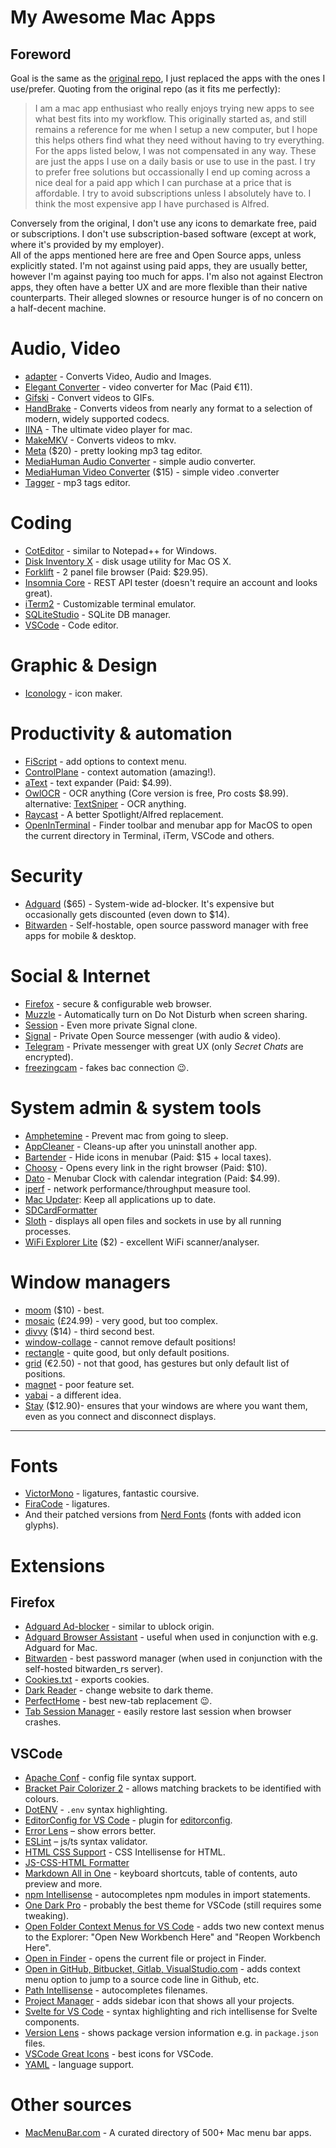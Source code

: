 # My Awesome Mac Apps

## Foreword
Goal is the same as the [original repo](https://github.com/shahrviral/Mac-Setup), I just replaced the apps with the ones I use/prefer.
Quoting from the original repo (as it fits me perfectly):
> I am a mac app enthusiast who really enjoys trying new apps to see what best fits into my workflow. This originally started as, and still remains a reference for me when I setup a new computer, but I hope this helps others find what they need without having to  try everything. For the apps listed below, I was not compensated in any way. These are just the apps I use on a daily basis or use to use in the past. I try to prefer free solutions but occassionally I end up coming across a nice deal for a paid app which I can purchase at a price that is affordable. I try to avoid subscriptions unless I absolutely have to. I think the most expensive app I have purchased is Alfred.

Conversely from the original, I don't use any icons to demarkate free, paid or subscriptions.
I don't use subscription-based software (except at work, where it's provided by my employer).<br>
All of the apps mentioned here are free and Open Source apps, unless explicitly stated.
I'm not against using paid apps, they are usually better, however I'm against paying too much for apps.
I'm also not against Electron apps, they often have a better UX and are more flexible than their native counterparts. Their alleged slownes or resource hunger is of no concern on a half-decent machine.


# Audio, Video
- [adapter](https://macroplant.com/adapter) - Converts Video, Audio and Images.
- [Elegant Converter](https://onmyway133.com/elegantconverter/) - video converter for Mac  (Paid €11).
- [Gifski](https://sindresorhus.com/gifski) - Convert videos to GIFs.
- [HandBrake](https://handbrake.fr/) - Converts videos from nearly any format to a selection of modern, widely supported codecs.
- [IINA](https://iina.io/) - The ultimate video player for mac.
- [MakeMKV](http://www.makemkv.com/) - Converts videos to mkv.
- [Meta](https://www.nightbirdsevolve.com/meta/) ($20) - pretty looking mp3 tag editor.
- [MediaHuman Audio Converter](https://www.mediahuman.com/audio-converter/) - simple audio converter.
- [MediaHuman Video Converter](https://www.mediahuman.com/video-converter/) ($15) - simple video .converter
- [Tagger](http://bilalh.github.io/projects/tagger/) - mp3 tags editor.


# Coding
- [CotEditor](https://coteditor.com/) - similar to Notepad++ for Windows.
- [Disk Inventory X](www.derlien.com/) - disk usage utility for Mac OS X.
- [Forklift](https://binarynights.com/) - 2 panel file browser (Paid: $29.95).
- [Insomnia Core](https://insomnia.rest/download/#mac) - REST API tester (doesn't require an account and looks great).
- [iTerm2](https://iterm2.com/) - Customizable terminal emulator.
- [SQLiteStudio](https://sqlitestudio.pl/) - SQLite DB manager.
- [VSCode](https://code.visualstudio.com/) - Code editor.


# Graphic & Design
- [Iconology](https://apps.apple.com/us/app/iconology/id1463452867) - icon maker.


# Productivity & automation
- [FiScript](https://github.com/Mortennn/FiScript) - add options to context menu.
- [ControlPlane](https://github.com/dustinrue/ControlPlane) - context automation (amazing!).
- [aText](https://www.trankynam.com/atext/) - text expander (Paid: $4.99).
- [OwlOCR](https://owlocr.com/) - OCR anything (Core version is free, Pro costs $8.99).
  alternative: [TextSniper](https://www.textsniper.app/) - OCR anything.
- [Raycast](https://raycast.com/) - A better Spotlight/Alfred replacement.
- [OpenInTerminal](https://github.com/Ji4n1ng/OpenInTerminal) - Finder toolbar and menubar app for MacOS to open the current directory in Terminal, iTerm, VSCode and others.


# Security
- [Adguard](https://adguard.com/en/welcome.html) ($65) - System-wide ad-blocker. It's expensive but occasionally gets discounted (even down to $14).
- [Bitwarden](https://bitwarden.com/) - Self-hostable, open source password manager with free apps for mobile & desktop.


# Social & Internet
- [Firefox](https://www.mozilla.org/en-US/firefox/) - secure & configurable web browser.
- [Muzzle](https://muzzleapp.com/) - Automatically turn on Do Not Disturb when screen sharing.
- [Session](https://getsession.org/) - Even more private Signal clone.
- [Signal](https://www.signal.org/) - Private Open Source messenger (with audio & video).
- [Telegram](https://telegram.org/) - Private messenger with great UX (only *Secret Chats* are encrypted).
- [freezingcam](https://www.freezingcam.com/) - fakes bac connection :wink:.


# System admin & system tools
- [Amphetemine](https://apps.apple.com/app/amphetamine/id937984704?mt=12) - Prevent mac from going to sleep.
- [AppCleaner](https://freemacsoft.net/appcleaner/) - Cleans-up after you uninstall another app.
- [Bartender](https://www.macbartender.com) - Hide icons in menubar (Paid: $15 + local taxes).
- [Choosy](https://www.choosyosx.com/) - Opens every link in the right browser (Paid: $10).
- [Dato](https://sindresorhus.com/dato) - Menubar Clock with calendar integration (Paid: $4.99).
- [iperf](https://iperf.fr/iperf-download.php) - network performance/throughput measure tool.
- [Mac Updater](https://www.corecode.io/macupdater): Keep all applications up to date.
- [SDCardFormatter](https://www.sdcard.org/downloads/formatter/index.html)
- [Sloth](https://sveinbjorn.org/sloth) - displays all open files and sockets in use by all running processes.
- [WiFi Explorer Lite](https://apps.apple.com/us/app/wifi-explorer-lite/id1408727408?mt=12) ($2) - excellent WiFi scanner/analyser.



# Window managers
- [moom](https://manytricks.com/moom/) ($10) - best.
- [mosaic](https://www.lightpillar.com/mosaic.html) (£24.99) - very good, but too complex.
- [divvy](https://mizage.com/divvy/) ($14) - third second best.
- [window-collage](https://www.minicreo.com/window-collage/) - cannot remove default positions!
- [rectangle](https://rectangleapp.com/) - quite good, but only default positions.
- [grid](https://macgrid.app/) (€2.50) - not that good, has gestures but only default list of positions.
- [magnet](https://magnet.crowdcafe.com/) - poor feature set.
- [yabai](https://github.com/koekeishiya/yabai) - a different idea.
- [Stay](https://cordlessdog.com/stay/) ($12.90)- ensures that your windows are where you want them, even as you connect and disconnect displays.


---------------------------------------------------------------------------



# Fonts
- [VictorMono](https://rubjo.github.io/victor-mono/) - ligatures, fantastic coursive.
- [FiraCode](https://github.com/tonsky/FiraCode) - ligatures.
- And their patched versions from [Nerd Fonts](https://github.com/ryanoasis/nerd-fonts) (fonts with added icon glyphs).


# Extensions
## Firefox
- [Adguard Ad-blocker](https://addons.mozilla.org/en-GB/firefox/addon/adguard-adblocker/) - similar to ublock origin.
- [Adguard Browser Assistant](https://adguard.com/en/adguard-assistant/overview.html#firefox) - useful when used in conjunction with e.g. Adguard for Mac.
- [Bitwarden](https://addons.mozilla.org/en-GB/firefox/addon/bitwarden-password-manager/) - best password manager (when used in conjunction with the self-hosted bitwarden_rs server).
- [Cookies.txt](https://addons.mozilla.org/en-US/firefox/addon/cookies-txt/) - exports cookies.
- [Dark Reader](https://addons.mozilla.org/en-US/firefox/addon/darkreader/) - change website to dark theme.
- [PerfectHome](https://addons.mozilla.org/en-GB/firefox/addon/perfect-home/) - best new-tab replacement :wink:.
- [Tab Session Manager](https://addons.mozilla.org/en-GB/firefox/addon/tab-session-manager/) - easily restore last session when browser crashes.


## VSCode
- [Apache Conf](https://marketplace.visualstudio.com/items?itemName=mrmlnc.vscode-apache) - config file syntax support.
- [Bracket Pair Colorizer 2](https://marketplace.visualstudio.com/items?itemName=CoenraadS.bracket-pair-colorizer-2) - allows matching brackets to be identified with colours.
- [DotENV](https://marketplace.visualstudio.com/items?itemName=mikestead.dotenv) - `.env` syntax highlighting.
- [EditorConfig for VS Code](https://marketplace.visualstudio.com/items?itemName=EditorConfig.EditorConfig) - plugin for [editorconfig](https://editorconfig.org/).
- [Error Lens](https://marketplace.visualstudio.com/items?itemName=usernamehw.errorlens) – show errors better.
- [ESLint](https://marketplace.visualstudio.com/items?itemName=dbaeumer.vscode-eslint) – js/ts syntax validator.
- [HTML CSS Support](https://marketplace.visualstudio.com/items?itemName=ecmel.vscode-html-css) - CSS Intellisense for HTML.
- [JS-CSS-HTML Formatter](https://marketplace.visualstudio.com/items?itemName=lonefy.vscode-JS-CSS-HTML-formatter)
- [Markdown All in One](https://marketplace.visualstudio.com/items?itemName=yzhang.markdown-all-in-one) - keyboard shortcuts, table of contents, auto preview and more.
- [npm Intellisense](https://marketplace.visualstudio.com/items?itemName=christian-kohler.npm-intellisense) - autocompletes npm modules in import statements.
- [One Dark Pro](https://marketplace.visualstudio.com/items?itemName=zhuangtongfa.Material-theme) - probably the best theme for VSCode (still requires some tweaking).
- [Open Folder Context Menus for VS Code](https://marketplace.visualstudio.com/items?itemName=chrisdias.vscode-opennewinstance) - adds two new context menus to the Explorer: "Open New Workbench Here" and "Reopen Workbench Here".
- [Open in Finder](https://marketplace.visualstudio.com/items?itemName=fabiospampinato.vscode-open-in-finder) - opens the current file or project in Finder.
- [Open in GitHub, Bitbucket, Gitlab, VisualStudio.com](https://marketplace.visualstudio.com/items?itemName=ziyasal.vscode-open-in-github) - adds context menu option to jump to a source code line in Github, etc.
- [Path Intellisense](https://marketplace.visualstudio.com/items?itemName=christian-kohler.path-intellisense) - autocompletes filenames.
- [Project Manager](https://marketplace.visualstudio.com/items?itemName=alefragnani.project-manager) - adds sidebar icon that shows all your projects.
- [Svelte for VS Code](https://marketplace.visualstudio.com/items?itemName=svelte.svelte-vscode) - syntax highlighting and rich intellisense for Svelte components.
- [Version Lens](https://marketplace.visualstudio.com/items?itemName=pflannery.vscode-versionlens) - shows package version information e.g. in `package.json` files.
- [VSCode Great Icons](https://marketplace.visualstudio.com/items?itemName=emmanuelbeziat.vscode-great-icons) - best icons for VSCode.
- [YAML](https://marketplace.visualstudio.com/items?itemName=redhat.vscode-yaml) - language support.



# Other sources
- [MacMenuBar.com](https://macmenubar.com) - A curated directory of 500+ Mac menu bar apps.
